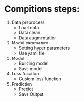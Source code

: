 # Compitions steps:

1. Data preprocess
    * Load data
    * Data clean
    * Data augmentation
2. Model parameters
    * Setting hyper parameters
    * Use yaml file
3. Model
    * Building model
    * Save model
4. Loss function
    * Custom loss function
5. Prediction
    * Predict
    * Save Output

